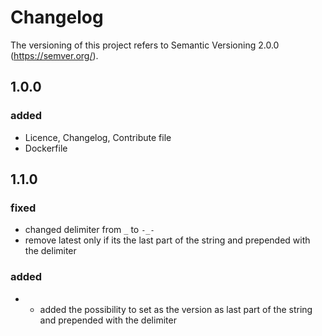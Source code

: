 # Changelog
The versioning of this project refers to Semantic Versioning 2.0.0 (https://semver.org/).

## 1.0.0
### added
* Licence, Changelog, Contribute file
* Dockerfile

## 1.1.0
### fixed 
* changed delimiter from `_` to `-_-`
* remove latest only if its the last part of the string and prepended with the delimiter

### added
* * added the possibility to set as the version as last part of the string and prepended with the delimiter